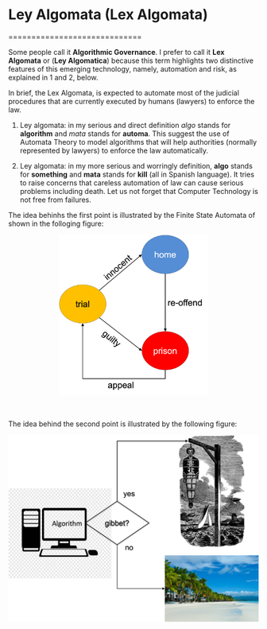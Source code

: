 # Ley Algomata (Lex Algomata)
=============================

Some people call it **Algorithmic Governance**. I prefer to call it **Lex Algomata** or (**Ley Algomatica**) because this term highlights two distinctive features of this emerging technology, namely, automation and risk, as explained in 1 and 2, below. 

In brief, the Lex Algomata, is expected to automate most of the judicial 
procedures that are currently executed by humans (lawyers) to enforce 
the law.

1. Ley algomata: in my serious and direct definition _algo_ stands 
   for **algorithm** 
   and _mata_ stands for **automa**. This suggest the use of
   Automata Theory to model algorithms that will help authorities
   (normally represented by lawyers) to enforce the law automatically.
  
 
 2. Ley algomata:  in my more serious and worringly definition, **algo** stands 
    for **something** and **mata** stands for **kill** (all in Spanish 
    language).  It tries to raise concerns that careless automation of law 
    can cause serious problems including death. Let us not forget that
    Computer Technology is not free from failures.  
    
The idea behinhs the first point is illustrated by the 
Finite State Automata of shown in the folloging figure:

<p align="center">
  <img src="./figures/leyalgomata/trialhomeprisionfsm.png" 
   width="300" title="Automata used to enforce the law.">
</p>
</br>


The idea behind the second point is illustrated by the following 
figure:


<p align="center">
  <img src="./figures/leyalgomata/gibbet.png" 
   width="600" title="Lex algomata in action.">
</p>
</br>
